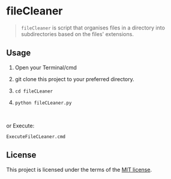 # fileCleaner
> `fileCleaner` is script that organises files in a directory into subdirectories based on the files' extensions.


## Usage

1. Open your Terminal/cmd

2. git clone this project to your preferred directory.

3. `cd fileCLeaner`

4. `python fileCLeaner.py`

<br/>

or Execute:
```
ExecuteFileCLeaner.cmd
```

## License
This project is licensed under the terms of the [MIT license](https://github.com/nagracks/organizer/blob/master/LICENSE).
